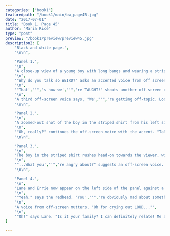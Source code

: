 ```yaml
---
categories: ["book1"]
featuredpath: "/book1/main/bw_page45.jpg"
date: "2017-07-01"
title: "Book 1, Page 45"
author: "Maria Rice"
type: "post"
preview: "/book1/preview/preview45.jpg"
description2: [
    'Black and white page.',
    "\n\n",

    'Panel 1.',
    "\n",
    'A close-up view of a young boy with long bangs and wearing a striped shirt shows him holding a soccer ball in his hands. He stands on the right side of the panel, peering in alarm at something off-screen to his left. Behind him, the grassy ground and thick trunks of tall trees provide the backdrop. A soft rustling sound can be heard ("fsshhshhSSSHHH"), gradually growing louder.',
    "\n",
    '"Why do you talk so WEIRD?" asks an accented voice from off screen.',
    "\n",
    '"That',"'",'s how we',"'",'re TAUGHT!" shouts another off-screen voice in reply.',
    "\n",
    'A third off-screen voice says, "We',"'",'re getting off-topic. Look I',"'",'m sorry our dialect annoys you... Maybe YOU can do most of the talking."',
    "\n\n",

    'Panel 2.',
    "\n",
    'A zoomed-out shot of the boy in the striped shirt from his left side shows him dropping the ball as he stares, dumbfounded, in the direction of the viewer.  In the foreground and in both bottom corners of the panel, two glowing vines emerge, speeding towards the boy amid loud rustling ("SHSHSHSHSHSH").',
    "\n",
    '"Oh, really?" continues the off-screen voice with the accent. "Talk about WHAT?"',
    "\n\n",

    'Panel 3.',
    "\n",
    'The boy in the striped shirt rushes head-on towards the viewer, with direction lines showing that he just turned sharp right, away from a wave of pursuing vines. His widened eyes stare straight ahead as the rustling continues to grow louder.',
    "\n",
    '"...What you',"'",'re angry about?" suggests an off-screen voice.',
    "\n\n",

    'Panel 4.',
    "\n",
    'Lane and Errie now appear on the left side of the panel against a backdrop of grassy ground and the trees bordering the clearing. Lane bends down to one knee on the grass, with one arm supporting her balance. Errie sits cross-legged to her right, leaning forward and holding her right fist to her mouth thoughtfully.',
    "\n",
    '"Yeah," says the redhead. "You',"'",'re obviously mad about something."',
    "\n",
    'A voice from off-screen mutters, "Oh for crying out LOUD..."',
    "\n",
    '"Oh!" says Lane. "Is it your family? I can definitely relate! Me and my brother don',"'",'t get along either."',
]

---
```

